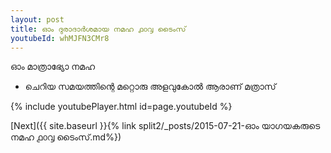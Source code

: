 ```yaml
---
layout: post
title: ഓം ദുരാദാർശമായ നമഹ ൧൦൮ ടൈംസ്
youtubeId: whMJFN3CMr8
---
```

 
 
 ഓം മാത്രാഭ്യോ നമഹ 
 
 -  ചെറിയ സമയത്തിന്റെ മറ്റൊരു അളവുകോൽ ആരാണ് മത്രാസ് 
 
  
 
  
 
 
 
 
 
 


{% include youtubePlayer.html id=page.youtubeId %}
 
[Next]({{ site.baseurl }}{% link  split2/_posts/2015-07-21-ഓം യാഗയകരുടെ നമഹ ൧൦൮ ടൈംസ്.md%})
 
